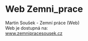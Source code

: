 # Web Zemni_prace
 Martin Soušek - Zemní práce (Web)  
 Web je dostupná na:  
 www.zemnipracesousek.cz

